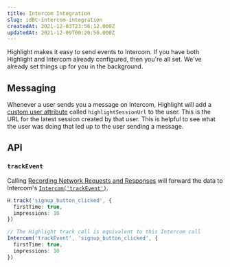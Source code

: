 ```yaml
---
title: Intercom Integration
slug: idBC-intercom-integration
createdAt: 2021-12-03T23:56:12.000Z
updatedAt: 2021-12-09T00:20:50.000Z
---
```


Highlight makes it easy to send events to Intercom. If you have both Highlight and Intercom already configured, then you're all set. We've already set things up for you in the background.

## Messaging

Whenever a user sends you a message on Intercom, Highlight will add a [custom user attribute](https://www.intercom.com/help/en/articles/179-send-custom-user-attributes-to-intercom) called `highlightSessionUrl` to the user. This is the URL for the latest session created by that user. This is helpful to see what the user was doing that led up to the user sending a message.

## API

### `trackEvent`

Calling [Recording Network Requests and Responses](/api/client/h-track) will forward the data to Intercom's [`Intercom('trackEvent')`](https://developers.intercom.com/installing-intercom/docs/intercom-javascript#section-intercomtrackevent).

```typescript
H.track('signup_button_clicked', {
  firstTime: true,
  impressions: 10
})

// The Highlight track call is equivalent to this Intercom call
Intercom('trackEvent', 'signup_button_clicked', {
  firstTime: true,
  impressions: 10
})
```





